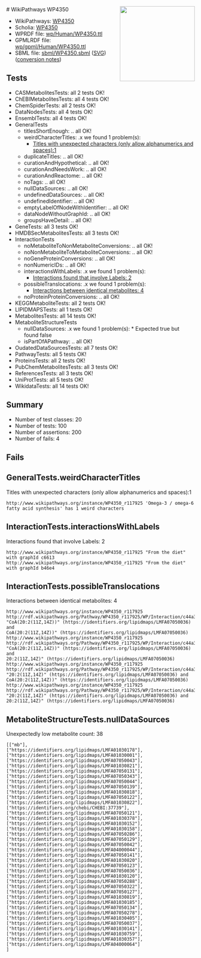 <img style="float: right; width: 200px" src="../logo.png" />
# WikiPathways WP4350

* WikiPathways: [WP4350](https://identifiers.org/wikipathways:WP4350)
* Scholia: [WP4350](https://scholia.toolforge.org/wikipathways/WP4350)
* WPRDF file: [wp/Human/WP4350.ttl](../wp/Human/WP4350.ttl)
* GPMLRDF file: [wp/gpml/Human/WP4350.ttl](../wp/gpml/Human/WP4350.ttl)
* SBML file: [sbml/WP4350.sbml](../sbml/WP4350.sbml) ([SVG](../sbml/WP4350.svg)) ([conversion notes](../sbml/WP4350.txt))

## Tests
* CASMetabolitesTests: all 2 tests OK!
* ChEBIMetabolitesTests: all 4 tests OK!
* ChemSpiderTests: all 2 tests OK!
* DataNodesTests: all 4 tests OK!
* EnsemblTests: all 4 tests OK!
* GeneralTests
    * titlesShortEnough: .. all OK!
    * weirdCharacterTitles: .x we found 1 problem(s):
        * [Titles with unexpected characters (only allow alphanumerics and spaces):1](#fda87b3f)
    * duplicateTitles: .. all OK!
    * curationAndHypothetical: .. all OK!
    * curationAndNeedsWork: .. all OK!
    * curationAndReactome: .. all OK!
    * noTags: .. all OK!
    * nullDataSources: .. all OK!
    * undefinedDataSources: .. all OK!
    * undefinedIdentifier: .. all OK!
    * emptyLabelOfNodeWithIdentifier: .. all OK!
    * dataNodeWithoutGraphId: .. all OK!
    * groupsHaveDetail: .. all OK!
* GeneTests: all 3 tests OK!
* HMDBSecMetabolitesTests: all 3 tests OK!
* InteractionTests
    * noMetaboliteToNonMetaboliteConversions: .. all OK!
    * noNonMetaboliteToMetaboliteConversions: .. all OK!
    * noGeneProteinConversions: .. all OK!
    * nonNumericIDs: .. all OK!
    * interactionsWithLabels: .x we found 1 problem(s):
        * [Interactions found that involve Labels: 2](#630d2679)
    * possibleTranslocations: .x we found 1 problem(s):
        * [Interactions between identical metabolites: 4](#d59038c7)
    * noProteinProteinConversions: .. all OK!
* KEGGMetaboliteTests: all 2 tests OK!
* LIPIDMAPSTests: all 1 tests OK!
* MetabolitesTests: all 14 tests OK!
* MetaboliteStructureTests
    * nullDataSources: .x we found 1 problem(s):
            * Expected true but found false
    * isPartOfAPathway: .. all OK!
* OudatedDataSourcesTests: all 7 tests OK!
* PathwayTests: all 5 tests OK!
* ProteinsTests: all 2 tests OK!
* PubChemMetabolitesTests: all 3 tests OK!
* ReferencesTests: all 3 tests OK!
* UniProtTests: all 5 tests OK!
* WikidataTests: all 14 tests OK!


## Summary

* Number of test classes: 20
* Number of tests: 100
* Number of assertions: 200
* Number of fails: 4

## Fails

<a name="fda87b3f" />

## GeneralTests.weirdCharacterTitles

Titles with unexpected characters (only allow alphanumerics and spaces):1
```
http://www.wikipathways.org/instance/WP4350_r117925 'Omega-3 / omega-6 fatty acid synthesis' has 1 weird characters
```

<a name="630d2679" />

## InteractionTests.interactionsWithLabels

Interactions found that involve Labels: 2
```
http://www.wikipathways.org/instance/WP4350_r117925 "From the diet" with graphId c6613
http://www.wikipathways.org/instance/WP4350_r117925 "From the diet" with graphId b46e4
```

<a name="d59038c7" />

## InteractionTests.possibleTranslocations

Interactions between identical metabolites: 4
```
http://www.wikipathways.org/instance/WP4350_r117925 http://rdf.wikipathways.org/Pathway/WP4350_r117925/WP/Interaction/c44a3 "CoA(20:2(11Z,14Z))" (https://identifiers.org/lipidmaps/LMFA07050036) and 
CoA(20:2(11Z,14Z))" (https://identifiers.org/lipidmaps/LMFA07050036)
http://www.wikipathways.org/instance/WP4350_r117925 http://rdf.wikipathways.org/Pathway/WP4350_r117925/WP/Interaction/c44a3 "CoA(20:2(11Z,14Z))" (https://identifiers.org/lipidmaps/LMFA07050036) and 
20:2(11Z,14Z)" (https://identifiers.org/lipidmaps/LMFA07050036)
http://www.wikipathways.org/instance/WP4350_r117925 http://rdf.wikipathways.org/Pathway/WP4350_r117925/WP/Interaction/c44a3 "20:2(11Z,14Z)" (https://identifiers.org/lipidmaps/LMFA07050036) and 
CoA(20:2(11Z,14Z))" (https://identifiers.org/lipidmaps/LMFA07050036)
http://www.wikipathways.org/instance/WP4350_r117925 http://rdf.wikipathways.org/Pathway/WP4350_r117925/WP/Interaction/c44a3 "20:2(11Z,14Z)" (https://identifiers.org/lipidmaps/LMFA07050036) and 
20:2(11Z,14Z)" (https://identifiers.org/lipidmaps/LMFA07050036)
```

<a name="919041cf" />

## MetaboliteStructureTests.nullDataSources

Unexpectedly low metabolite count: 38
```
[["mb"],
["https://identifiers.org/lipidmaps/LMFA01030178"],
["https://identifiers.org/lipidmaps/LMFA01030001"],
["https://identifiers.org/lipidmaps/LMFA07050043"],
["https://identifiers.org/lipidmaps/LMFA01030821"],
["https://identifiers.org/lipidmaps/LMFA07050131"],
["https://identifiers.org/lipidmaps/LMFA07050343"],
["https://identifiers.org/lipidmaps/LMFA07050044"],
["https://identifiers.org/lipidmaps/LMFA07050139"],
["https://identifiers.org/lipidmaps/LMFA01030818"],
["https://identifiers.org/lipidmaps/LMFA07050122"],
["https://identifiers.org/lipidmaps/LMFA01030822"],
["https://identifiers.org/chebi/CHEBI:37739"],
["https://identifiers.org/lipidmaps/LMFA07050121"],
["https://identifiers.org/lipidmaps/LMFA01030378"],
["https://identifiers.org/lipidmaps/LMFA01030152"],
["https://identifiers.org/lipidmaps/LMFA01030158"],
["https://identifiers.org/lipidmaps/LMFA07050286"],
["https://identifiers.org/lipidmaps/LMFA07050129"],
["https://identifiers.org/lipidmaps/LMFA07050042"],
["https://identifiers.org/lipidmaps/LMFA04000044"],
["https://identifiers.org/lipidmaps/LMFA07050141"],
["https://identifiers.org/lipidmaps/LMFA01030820"],
["https://identifiers.org/lipidmaps/LMFA07050123"],
["https://identifiers.org/lipidmaps/LMFA07050036"],
["https://identifiers.org/lipidmaps/LMFA01030120"],
["https://identifiers.org/lipidmaps/LMFA07050288"],
["https://identifiers.org/lipidmaps/LMFA07050322"],
["https://identifiers.org/lipidmaps/LMFA07050127"],
["https://identifiers.org/lipidmaps/LMFA01030819"],
["https://identifiers.org/lipidmaps/LMFA01030185"],
["https://identifiers.org/lipidmaps/LMFA07050134"],
["https://identifiers.org/lipidmaps/LMFA07050278"],
["https://identifiers.org/lipidmaps/LMFA01030405"],
["https://identifiers.org/lipidmaps/LMFA07050037"],
["https://identifiers.org/lipidmaps/LMFA01030141"],
["https://identifiers.org/lipidmaps/LMFA01030759"],
["https://identifiers.org/lipidmaps/LMFA01030357"],
["https://identifiers.org/lipidmaps/LMFA04000064"]
]
```

